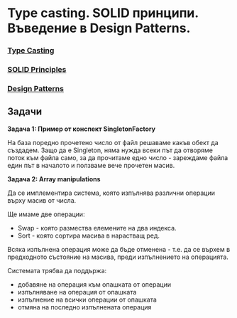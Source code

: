 # Type casting. SOLID принципи. Въведение в Design Patterns.

### [Type Casting](./Type%20Casting)

### [SOLID Principles](./SOLID%20Principles)

### [Design Patterns](./Design%20Patterns)


## Задачи

**Задача 1: Пример от конспект SingletonFactory**

На база поредно прочетено число от файл решаваме какъв обект да създадем. Защо да е Singleton, няма нужда всеки път да отворяме поток към файла само, за да прочитаме едно число - зареждаме файла един път в началото и ползваме вече прочетен масив.

**Задача 2: Array manipulations**

Да се имплементира система, която изпълнява различни операции върху масив от числа.

Ще имаме две операции:
- Swap - която размества елемените на два индекса.
- Sort - която сортира масива в нарастващ ред.

Всяка изпълнена операция може да бъде отменена - т.е. да се върхем в предходното състояние на масива,
преди изпълнението на операцията.

Системата трябва да поддържа:
- добавяне на операция към опашката от операции
- изпълняване на операция от опашката
- изпълнение на всички операции от опашката
- отмяна на последно изпълнената операция
